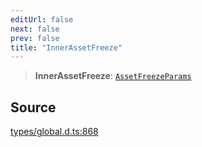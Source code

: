 ```yaml
---
editUrl: false
next: false
prev: false
title: "InnerAssetFreeze"
---
```


> **InnerAssetFreeze**: [`AssetFreezeParams`](../interfaces/AssetFreezeParams.md)

## Source

[types/global.d.ts:868](https://github.com/algorandfoundation/tealscript/blob/18ba30a9/types/global.d.ts#L868)
